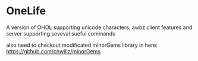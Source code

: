 # OneLife
A version of OHOL supporting unicode characters, awbz client features and server supporting seveval sueful commands


also need to checkout modificated minorGems library in here:
https://github.com/cnwillz/minorGems

